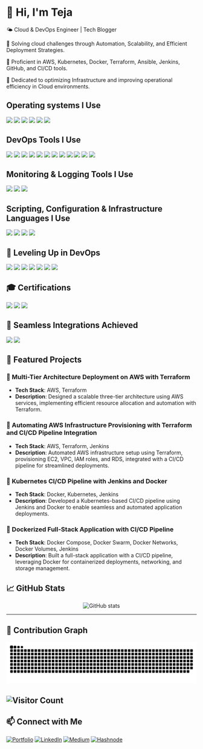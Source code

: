   # 👋 Hi, I'm Teja   
  
🌤️ Cloud & DevOps Engineer | Tech Blogger   

🔹 Solving cloud challenges through Automation, Scalability, and Efficient Deployment Strategies.

🔹 Proficient in AWS, Kubernetes, Docker, Terraform, Ansible, Jenkins, GitHub, and CI/CD tools.

🔹 Dedicated to optimizing Infrastructure and improving operational efficiency in Cloud environments.

## **Operating systems I Use**
<p align="left">
  <img src="https://img.shields.io/badge/Linux-FCC624?style=for-the-badge&logo=linux&logoColor=black"/>
  <img src="https://img.shields.io/badge/Ubuntu-E95420?style=for-the-badge&logo=ubuntu&logoColor=white"/>
  <img src="https://img.shields.io/badge/CentOS-262577?style=for-the-badge&logo=centos&logoColor=white"/>
  <img src="https://img.shields.io/badge/Fedora-294172?style=for-the-badge&logo=fedora&logoColor=white"/>
  <img src="https://img.shields.io/badge/Windows-0078D6?style=for-the-badge&logo=windows&logoColor=white"/>
  <img src="https://img.shields.io/badge/Red%20Hat-EE0000?style=for-the-badge&logo=red-hat&logoColor=white"/>
</p>


## **DevOps Tools I Use**
<p align="left">
  <img src="https://img.shields.io/badge/AWS-FF9900?style=for-the-badge&logo=amazon-aws&logoColor=white">
  <img src="https://img.shields.io/badge/Terraform-623CE4?style=for-the-badge&logo=terraform&logoColor=white">
  <img src="https://img.shields.io/badge/Docker-2496ED?style=for-the-badge&logo=docker&logoColor=white">
  <img src="https://img.shields.io/badge/Jenkins-D24939?style=for-the-badge&logo=jenkins&logoColor=white">
  <img src="https://img.shields.io/badge/Kubernetes-326CE5?style=for-the-badge&logo=kubernetes&logoColor=white">
  <img src="https://img.shields.io/badge/Ansible-000000?style=for-the-badge&logo=ansible&logoColor=white">
  <img src="https://img.shields.io/badge/Git-F05032?style=for-the-badge&logo=git&logoColor=white">
  <img src="https://img.shields.io/badge/GitHub-181717?style=for-the-badge&logo=github&logoColor=white">
  <img src="https://img.shields.io/badge/Apache%20Maven-C71A36?style=for-the-badge&logo=apache-maven&logoColor=white">
  <img src="https://img.shields.io/badge/Trivy-2D5FAD?style=for-the-badge&logo=Trivy&logoColor=white)">
  <img src="https://img.shields.io/badge/SonarQube-4E9BCD?style=for-the-badge&logo=sonarqube&logoColor=white"/>
  <img src="https://img.shields.io/badge/VS%20Code-007ACC?style=for-the-badge&logo=visual-studio-code&logoColor=white">
</p>

## **Monitoring & Logging Tools I Use**
<p align="left">
  <img src="https://img.shields.io/badge/AWS%20CloudWatch-FF9900?style=for-the-badge&logo=amazonaws&logoColor=white"/>
  <img src="https://img.shields.io/badge/Prometheus-E6522C?style=for-the-badge&logo=prometheus&logoColor=white"/>
  <img src="https://img.shields.io/badge/Grafana-F46800?style=for-the-badge&logo=grafana&logoColor=white"/>
</p>

## **Scripting, Configuration & Infrastructure Languages I Use**
<p align="left">
  <img src="https://img.shields.io/badge/Shell_Script-121011?style=for-the-badge&logo=gnu-bash&logoColor=white"/>
  <img src="https://img.shields.io/badge/Groovy-4298B8?style=for-the-badge&logo=apache-groovy&logoColor=white"/>
  <img src="https://img.shields.io/badge/YAML-CC2927?style=for-the-badge&logo=yaml&logoColor=white"/>
  <img src="https://img.shields.io/badge/HCL%20(Terraform)-7B42BC?style=for-the-badge&logo=terraform&logoColor=white"/>
</p>

## 🚀 **Leveling Up in DevOps**
<p align="left">
  <img src="https://img.shields.io/badge/Helm-0F1689?style=for-the-badge&logo=helm&logoColor=white"/>
  <img src="https://img.shields.io/badge/Azure-0078D4?style=for-the-badge&logo=microsoftazure&logoColor=white"/>  
  <img src="https://img.shields.io/badge/Istio-466BB0?style=for-the-badge&logo=istio&logoColor=white"/>
  <img src="https://img.shields.io/badge/ArgoCD-EF7B4D?style=for-the-badge&logo=argo&logoColor=white"/>
  <img src="https://img.shields.io/badge/Dynatrace-1496FF?style=for-the-badge&logo=dynatrace&logoColor=white"/>
  <img src="https://img.shields.io/badge/AWS%20CloudFormation-FF4F8B?style=for-the-badge&logo=amazonaws&logoColor=white"/>
  <img src="https://img.shields.io/badge/Google%20Cloud-4285F4?style=for-the-badge&logo=googlecloud&logoColor=white"/>
</p>

## 🎓 **Certifications**
<p align="left">
  <img src="https://img.shields.io/badge/Azure%20Fundamentals-0078D4?style=for-the-badge&logo=microsoftazure&logoColor=white"/>
  <img src="https://img.shields.io/badge/OCI%20FoundationsAssociate-FF0000?style=for-the-badge&logo=oracle&logoColor=white"/>
  <img src="https://img.shields.io/badge/Introduction_to_Kubernetes-326CE5?style=for-the-badge&logo=kubernetes&logoColor=white"/>
</p>

## 🚀 Seamless Integrations Achieved
<p align="left">
  <img src="https://img.shields.io/badge/Jenkins--Slack--Integration-yellow?style=for-the-badge&logo=jenkins&logoColor=white"/>
  <img src="https://img.shields.io/badge/Terraform--Slack--Integration-green?style=for-the-badge&logo=terraform&logoColor=white"/>
</p>

## 🚀 Featured Projects  

### 🔹 Multi-Tier Architecture Deployment on AWS with Terraform  
   - **Tech Stack**: AWS, Terraform  
   - **Description**: Designed a scalable three-tier architecture using AWS services, implementing efficient resource allocation and automation with Terraform.  

### 🔹 Automating AWS Infrastructure Provisioning with Terraform and CI/CD Pipeline Integration  
   - **Tech Stack**: AWS, Terraform, Jenkins  
   - **Description**: Automated AWS infrastructure setup using Terraform, provisioning EC2, VPC, IAM roles, and RDS, integrated with a CI/CD pipeline for streamlined deployments.  

### 🔹 Kubernetes CI/CD Pipeline with Jenkins and Docker  
   - **Tech Stack**: Docker, Kubernetes, Jenkins  
   - **Description**: Developed a Kubernetes-based CI/CD pipeline using Jenkins and Docker to enable seamless and automated application deployments.  

### 🔹 Dockerized Full-Stack Application with CI/CD Pipeline  
   - **Tech Stack**: Docker Compose, Docker Swarm, Docker Networks, Docker Volumes, Jenkins  
   - **Description**: Built a full-stack application with a CI/CD pipeline, leveraging Docker for containerized deployments, networking, and storage management.

## 📈 GitHub Stats

<p align="center">
  <img src="https://github-readme-stats.vercel.app/api?username=teja94411&show_icons=true&theme=radical" alt="GitHub stats" />
</p>

---

## 🌱 Contribution Graph

<picture>
  <source media="(prefers-color-scheme: dark)" srcset="https://raw.githubusercontent.com/platane/snk/output/github-contribution-grid-snake-dark.svg" />
  <source media="(prefers-color-scheme: light)" srcset="https://raw.githubusercontent.com/platane/snk/output/github-contribution-grid-snake.svg" />
  <img alt="github contribution grid snake animation" src="https://raw.githubusercontent.com/platane/snk/output/github-contribution-grid-snake.svg" />
</picture>

![Visitor Count](https://profile-counter.glitch.me/{teja94411}/count.svg)
---

###

## 📫 Connect with Me  
[![Portfolio](https://img.shields.io/badge/Portfolio-000000?style=for-the-badge&logo=netlify&logoColor=white)](https://teja98123.netlify.app/)
[![LinkedIn](https://img.shields.io/badge/LinkedIn-0A66C2?style=for-the-badge&logo=linkedin&logoColor=white)](https://www.linkedin.com/in/venkat-teja-thota-a540931a5/) 
[![Medium](https://img.shields.io/badge/Medium-12100E?style=for-the-badge&logo=medium&logoColor=white)](https://medium.com/@tejaroyal) 
[![Hashnode](https://img.shields.io/badge/Hashnode-2962FF?style=for-the-badge&logo=hashnode&logoColor=white)](https://tejaroyal.hashnode.dev/)
   





   
 
